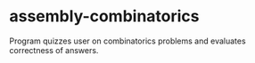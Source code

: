 # assembly-combinatorics
Program quizzes user on combinatorics problems and evaluates correctness of answers.

